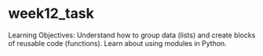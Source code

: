 # week12_task
Learning Objectives:  Understand how to group data (lists) and create blocks of reusable code (functions). Learn about using modules in Python.
